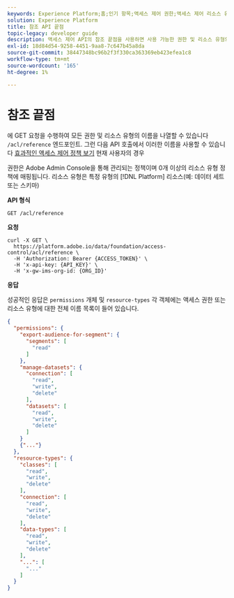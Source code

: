 ```yaml
---
keywords: Experience Platform;홈;인기 항목;액세스 제어 권한;액세스 제어 리소스 유형;액세스 제어 api
solution: Experience Platform
title: 참조 API 끝점
topic-legacy: developer guide
description: 액세스 제어 API의 참조 끝점을 사용하면 사용 가능한 권한 및 리소스 유형의 이름을 볼 수 있습니다. 이 이름을 사용하여 현재 사용자에 대한 효과적인 액세스 제어 정책을 볼 수 있습니다.
exl-id: 18d84d54-9258-4451-9aa8-7c647b45a8da
source-git-commit: 38447348bc96b2f3f330ca363369eb423efea1c8
workflow-type: tm+mt
source-wordcount: '165'
ht-degree: 1%

---
```


# 참조 끝점

에 GET 요청을 수행하여 모든 권한 및 리소스 유형의 이름을 나열할 수 있습니다 `/acl/reference` 엔드포인트. 그런 다음 API 호출에서 이러한 이름을 사용할 수 있습니다 [효과적인 액세스 제어 정책 보기](./effective-policies.md) 현재 사용자의 경우

권한은 Adobe Admin Console을 통해 관리되는 정책이며 0개 이상의 리소스 유형 정책에 매핑됩니다. 리소스 유형은 특정 유형의 [!DNL Platform] 리소스(예: 데이터 세트 또는 스키마)

**API 형식**

```http
GET /acl/reference
```

**요청**

```shell
curl -X GET \
  https://platform.adobe.io/data/foundation/access-control/acl/reference \
  -H 'Authorization: Bearer {ACCESS_TOKEN}' \
  -H 'x-api-key: {API_KEY}' \
  -H 'x-gw-ims-org-id: {ORG_ID}'
```

**응답**

성공적인 응답은 `permissions` 개체 및 `resource-types` 각 객체에는 액세스 권한 또는 리소스 유형에 대한 전체 이름 목록이 들어 있습니다.

```json
{
  "permissions": {
    "export-audience-for-segment": {
      "segments": [
        "read"
      ]
    },
    "manage-datasets": {
      "connection": [
        "read",
        "write",
        "delete"
      ],
      "datasets": [
        "read",
        "write",
        "delete"
      ]
    }
    {"..."}
  },
  "resource-types": {
    "classes": [
      "read",
      "write",
      "delete"
    ],
    "connection": [
      "read",
      "write",
      "delete"
    ],
    "data-types": [
      "read",
      "write",
      "delete"
    ],
    "...": [
      "..."
    ]
  }
}
```
